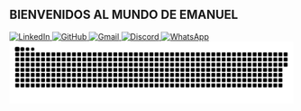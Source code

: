 ## BIENVENIDOS AL MUNDO DE EMANUEL
 
<a href="https://www.linkedin.com/in/emanuel-robinson-ordo%C3%B1ez-hancco-797956355/">
  <img src="https://img.shields.io/badge/linkedin-%230077B5.svg?style=for-the-badge&logo=linkedin&logoColor=white" alt="LinkedIn">
</a>  

<a href="https://github.com/EmanuelRobinson">
  <img src="https://img.shields.io/badge/github-%23121011.svg?style=for-the-badge&logo=github&logoColor=white" alt="GitHub">
</a> 

<a href="mailto:emarobins.oh@gmail.com">
  <img src="https://img.shields.io/badge/Gmail-D14836?style=for-the-badge&logo=gmail&logoColor=white" alt="Gmail">
</a>  

<a href="https://discord.com/users/emanuel_oh">
  <img src="https://img.shields.io/badge/Discord-%235865F2.svg?style=for-the-badge&logo=discord&logoColor=white" alt="Discord">
</a>  

<a href="https://wa.me/51904667970">
  <img src="https://img.shields.io/badge/WhatsApp-25D366?style=for-the-badge&logo=whatsapp&logoColor=white" alt="WhatsApp">
</a>

<div align="center">
  <picture>
    <source media="(prefers-color-scheme: dark)" srcset="https://raw.githubusercontent.com/BEKH4MDEV/BEKH4MDEV/output/github-snake-dark.svg" />
    <source media="(prefers-color-scheme: light)" srcset="https://raw.githubusercontent.com/BEKH4MDEV/BEKH4MDEV/output/github-snake.svg" />
    <img alt="github-snake" src="https://raw.githubusercontent.com/BEKH4MDEV/BEKH4MDEV/output/github-snake.svg" />
  </picture>
</div>
